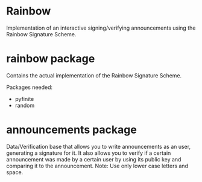 # Rainbow
Implementation of an interactive signing/verifying announcements using the Rainbow Signature Scheme.

# rainbow package
Contains the actual implementation of the Rainbow Signature Scheme.

Packages needed:
- pyfinite
- random

# announcements package
Data/Verification base that allows you to write announcements as an user, generating a signature for it. It also allows you to verify if a certain announcement was made by a certain user by using its public key and comparing it to the announcement.
Note: Use only lower case letters and space.